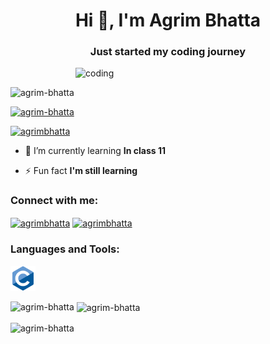<h1 align="center">Hi 👋, I'm Agrim Bhatta</h1>
<h3 align="center">Just started my coding journey</h3>

<img align="right" alt="coding" width="400" src="https://media4.giphy.com/media/RbDKaczqWovIugyJmW/giphy.gif"></br>

<p align="left"> <img src="https://komarev.com/ghpvc/?username=agrim-bhatta&label=Profile%20views&color=0e75b6&style=flat" alt="agrim-bhatta" /> </p>

<p align="left"> <a href="https://github.com/ryo-ma/github-profile-trophy"><img src="https://github-profile-trophy.vercel.app/?username=agrim-bhatta" alt="agrim-bhatta" /></a> </p>

<p align="left"> <a href="https://twitter.com/agrimbhatta" target="blank"><img src="https://img.shields.io/twitter/follow/agrimbhatta?logo=twitter&style=for-the-badge" alt="agrimbhatta" /></a> </p>

- 🌱 I’m currently learning **In class 11**

- ⚡ Fun fact **I'm still learning**

<h3 align="left">Connect with me:</h3>
<p align="left">
<a href="https://twitter.com/agrimbhatta" target="blank"><img align="center" src="https://raw.githubusercontent.com/rahuldkjain/github-profile-readme-generator/master/src/images/icons/Social/twitter.svg" alt="agrimbhatta" height="30" width="40" /></a>
<a href="https://linkedin.com/in/agrimbhatta" target="blank"><img align="center" src="https://raw.githubusercontent.com/rahuldkjain/github-profile-readme-generator/master/src/images/icons/Social/linked-in-alt.svg" alt="agrimbhatta" height="30" width="40" /></a>
</p>

<h3 align="left">Languages and Tools:</h3>
<p align="left"> <a href="https://www.cprogramming.com/" target="_blank" rel="noreferrer"> <img src="https://raw.githubusercontent.com/devicons/devicon/master/icons/c/c-original.svg" alt="c" width="40" height="40"/> </a> </p>

<p><img align="left" src="https://github-readme-stats.vercel.app/api/top-langs?username=agrim-bhatta&show_icons=true&locale=en&layout=compact" alt="agrim-bhatta" /></p>

<p>&nbsp;<img align="center" src="https://github-readme-stats.vercel.app/api?username=agrim-bhatta&show_icons=true&locale=en" alt="agrim-bhatta" /></p>

<p><img align="center" src="https://github-readme-streak-stats.herokuapp.com/?user=agrim-bhatta&" alt="agrim-bhatta" /></p>
